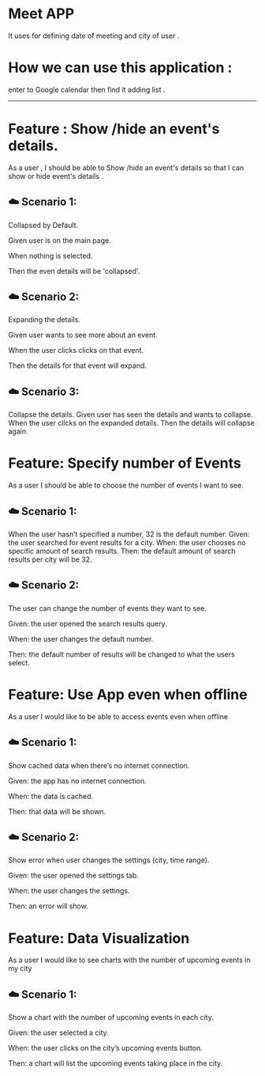 # Meet APP 

It uses for defining date of meeting  and city of user .

# How  we can use this application :

enter to  Google calendar  then   find it  adding list .

_______________________________________________________________
# Feature  : Show /hide an event's details.

As a user , I should be able to Show /hide an event's details so that I can show or hide  event's details .

## ☁️ Scenario 1:

Collapsed by Default.

Given user is on the main page.

When nothing is selected.

Then the even details will be 'collapsed'.

## ☁️ Scenario 2:

Expanding the details.

Given user wants to see more about an event.

When the user clicks clicks on that event.

Then the details for that event will expand.

## ☁️ Scenario 3:

Collapse the details.
Given user has seen the details and wants to collapse.
When the user clicks on the expanded details.
Then the details will collapse again.

# Feature: Specify number of Events

As a user I should be able to choose the number of events I want to see.

## ☁️ Scenario 1:

When the user hasn’t specified a number, 32 is the default number.
Given: the user searched for event results for a city.
When: the user chooses no specific amount of search results.
Then: the default amount of search results per city will be 32.

## ☁️ Scenario 2:

The user can change the number of events they want to see.

Given: the user opened the search results query.

When: the user changes the default number.

Then: the default number of results will be changed to what the users select.

# Feature: Use App even when offline

As a user I would like to be able to access events even when offline

## ☁️ Scenario 1:

Show cached data when there’s no internet connection.

Given: the app has no internet connection.

When: the data is cached.

Then: that data will be shown.

## ☁️ Scenario 2:

Show error when user changes the settings (city, time range).

Given: the user opened the settings tab.

When: the user changes the settings.

Then: an error will show.

# Feature: Data Visualization

As a user I would like to see charts with the number of upcoming events in my city

## ☁️ Scenario 1:

Show a chart with the number of upcoming events in each city.

Given: the user selected a city.

When: the user clicks on the city’s upcoming events button.

Then: a chart will list the upcoming events taking place in the city.

